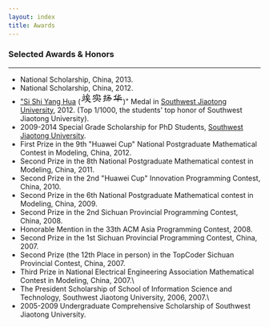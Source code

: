 ```yaml
---
layout: index
title: Awards
---
```


### Selected Awards & Honors
* * *

-   National Scholarship, China, 2013.
-   National Scholarship, China, 2012.
-   ["Si Shi Yang Hua](http://baike.baidu.com/view/644025.htm)
    (![](/images/sishiyanghua.png))" Medal in [Southwest Jiaotong
    University](http://www.swjtu.edu.cn/), 2012. (Top 1/1000, the
    students' top honor of Southwest Jiaotong University).
-   2009-2014 Special Grade Scholarship for PhD Students, [Southwest
    Jiaotong University](http://www.swjtu.edu.cn/).
-   First Prize in the 9th "Huawei Cup" National Postgraduate
    Mathematical Contest in Modeling, China, 2012.
-   Second Prize in the 8th National Postgraduate Mathematical contest
    in Modeling, China, 2011.
-   Second Prize in the 2nd "Huawei Cup" Innovation Programming Contest,
    China, 2010.
-   Second Prize in the 6th National Postgraduate Mathematical contest
    in Modeling, China, 2009.
-   Second Prize in the 2nd Sichuan Provincial Programming Contest,
    China, 2008.
-   Honorable Mention in the 33th ACM Asia Programming Contest, 2008.
-   Second Prize in the 1st Sichuan Provincial Programming Contest,
    China, 2007.
-   Second Prize (the 12th Place in person) in the TopCoder Sichuan
    Provincial Contest, China, 2007.
-   Third Prize in National Electrical Engineering Association
    Mathematical Contest in Modeling, China, 2007.\
-   The President Scholarship of School of Information Science and
    Technology, Southwest Jiaotong University, 2006, 2007.\
-   2005-2009 Undergraduate Comprehensive Scholarship of Southwest
    Jiaotong University.
